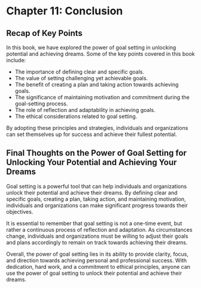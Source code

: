 Chapter 11: Conclusion
======================

Recap of Key Points
-------------------

In this book, we have explored the power of goal setting in unlocking potential and achieving dreams. Some of the key points covered in this book include:

* The importance of defining clear and specific goals.
* The value of setting challenging yet achievable goals.
* The benefit of creating a plan and taking action towards achieving goals.
* The significance of maintaining motivation and commitment during the goal-setting process.
* The role of reflection and adaptability in achieving goals.
* The ethical considerations related to goal setting.

By adopting these principles and strategies, individuals and organizations can set themselves up for success and achieve their fullest potential.

Final Thoughts on the Power of Goal Setting for Unlocking Your Potential and Achieving Your Dreams
--------------------------------------------------------------------------------------------------

Goal setting is a powerful tool that can help individuals and organizations unlock their potential and achieve their dreams. By defining clear and specific goals, creating a plan, taking action, and maintaining motivation, individuals and organizations can make significant progress towards their objectives.

It is essential to remember that goal setting is not a one-time event, but rather a continuous process of reflection and adaptation. As circumstances change, individuals and organizations must be willing to adjust their goals and plans accordingly to remain on track towards achieving their dreams.

Overall, the power of goal setting lies in its ability to provide clarity, focus, and direction towards achieving personal and professional success. With dedication, hard work, and a commitment to ethical principles, anyone can use the power of goal setting to unlock their potential and achieve their dreams.
